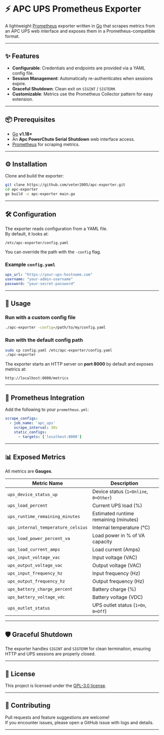 # ⚡ APC UPS Prometheus Exporter

A lightweight [Prometheus](https://prometheus.io/) exporter written in [Go](https://go.dev/) that scrapes metrics from an APC UPS web interface and exposes them in a Prometheus-compatible format.  

---

## ✨ Features

- **Configurable**: Credentials and endpoints are provided via a YAML config file.
- **Session Management**: Automatically re-authenticates when sessions expire.
- **Graceful Shutdown**: Clean exit on `SIGINT` / `SIGTERM`.
- **Customizable**: Metrics use the Prometheus Collector pattern for easy extension.

---

## 📦 Prerequisites

- [Go](https://go.dev/dl/) **v1.18+**
- An **Apc PowerChute Serial Shutdown** web interface access.
- [Prometheus](https://prometheus.io/) for scraping metrics.

---

## ⚙️ Installation

Clone and build the exporter:

```bash
git clone https://github.com/veter2005/apc-exporter.git
cd apc-exporter
go build -o apc-exporter main.go
```

---

## 🛠 Configuration

The exporter reads configuration from a YAML file.  
By default, it looks at:

```
/etc/apc-exporter/config.yaml
```

You can override the path with the `-config` flag.

### Example `config.yaml`

```yaml
ups_url: "https://your-ups-hostname.com"
username: "your-admin-username"
password: "your-secret-password"
```

---

## 🚀 Usage

### Run with a custom config file
```bash
./apc-exporter -config=/path/to/my/config.yaml
```

### Run with the default config path
```bash
sudo cp config.yaml /etc/apc-exporter/config.yaml
./apc-exporter
```

The exporter starts an HTTP server on **port 8000** by default and exposes metrics at:

```
http://localhost:8000/metrics
```

---

## 📡 Prometheus Integration

Add the following to your `prometheus.yml`:

```yaml
scrape_configs:
  - job_name: 'apc_ups'
    scrape_interval: 30s
    static_configs:
      - targets: ['localhost:8000']
```

---

## 📊 Exposed Metrics

All metrics are **Gauges**.  

| Metric Name                     | Description                                    |
|---------------------------------|------------------------------------------------|
| `ups_device_status_up`          | Device status (`1=Online`, `0=Other`)          |
| `ups_load_percent`              | Current UPS load (%)                           |
| `ups_runtime_remaining_minutes` | Estimated runtime remaining (minutes)          |
| `ups_internal_temperature_celsius` | Internal temperature (°C)                 |
| `ups_load_power_percent_va`     | Load power in % of VA capacity                 |
| `ups_load_current_amps`         | Load current (Amps)                            |
| `ups_input_voltage_vac`         | Input voltage (VAC)                            |
| `ups_output_voltage_vac`        | Output voltage (VAC)                           |
| `ups_input_frequency_hz`        | Input frequency (Hz)                           |
| `ups_output_frequency_hz`       | Output frequency (Hz)                          |
| `ups_battery_charge_percent`    | Battery charge (%)                             |
| `ups_battery_voltage_vdc`       | Battery voltage (VDC)                          |
| `ups_outlet_status`             | UPS outlet status (`1=On`, `0=Off`)            |

---

## 🛡️ Graceful Shutdown

The exporter handles `SIGINT` and `SIGTERM` for clean termination, ensuring HTTP and UPS sessions are properly closed.

---

## 📜 License

This project is licensed under the [GPL-3.0 license](LICENSE).

---

## 🤝 Contributing

Pull requests and feature suggestions are welcome!  
If you encounter issues, please open a GitHub issue with logs and details.

---

